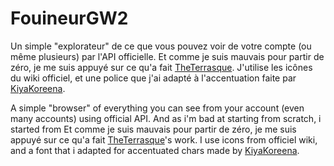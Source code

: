# FouineurGW2
Un simple "explorateur" de ce que vous pouvez voir de votre compte (ou même plusieurs) par l'API officielle.
Et comme je suis mauvais pour partir de zéro, je me suis appuyé sur ce qu'a fait [TheTerrasque](http://www.reddit.com/r/Guildwars2/comments/3cb5pc/api_character_inventories_page/).
J'utilise les icônes du wiki officiel, et une police que j'ai adapté à l'accentuation faite par [KiyaKoreena](http://www.guildwars2guru.com/topic/607-guild-wars-2-based-font-v10/).


A simple "browser" of everything you can see from your account (even many accounts) using official API.
And as i'm bad at starting from scratch, i started from 
Et comme je suis mauvais pour partir de zéro, je me suis appuyé sur ce qu'a fait [TheTerrasque](http://www.reddit.com/r/Guildwars2/comments/3cb5pc/api_character_inventories_page/)'s work.
I use icons from officiel wiki, and a font that i adapted for accentuated chars made by [KiyaKoreena](http://www.guildwars2guru.com/topic/607-guild-wars-2-based-font-v10/).
